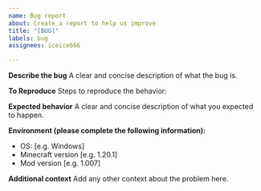 ```yaml
---
name: Bug report
about: Create a report to help us improve
title: "[BUG]"
labels: bug
assignees: iceice666

---
```


**Describe the bug**
A clear and concise description of what the bug is.

**To Reproduce**
Steps to reproduce the behavior:

**Expected behavior**
A clear and concise description of what you expected to happen.

**Environment (please complete the following information):**
- OS: [e.g. Windows]
- Minecraft version [e.g. 1.20.1]
- Mod version [e.g. 1.007]

**Additional context**
Add any other context about the problem here.